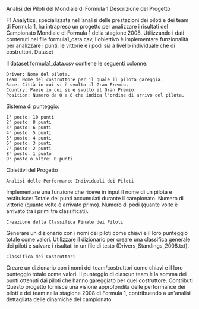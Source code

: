 Analisi dei Piloti del Mondiale di Formula 1
Descrizione del Progetto

F1 Analytics, specializzata nell'analisi delle prestazioni dei piloti e dei team di Formula 1, ha intrapreso un progetto per analizzare i risultati del Campionato Mondiale di Formula 1 della stagione 2008. Utilizzando i dati contenuti nel file formula1_data.csv, l'obiettivo è implementare funzionalità per analizzare i punti, le vittorie e i podi sia a livello individuale che di costruttori.
Dataset

Il dataset formula1_data.csv contiene le seguenti colonne:

    Driver: Nome del pilota.
    Team: Nome del costruttore per il quale il pilota gareggia.
    Race: Città in cui si è svolto il Gran Premio.
    Country: Paese in cui si è svolto il Gran Premio.
    Position: Numero da 0 a 8 che indica l'ordine di arrivo del pilota.

Sistema di punteggio:

    1° posto: 10 punti
    2° posto: 8 punti
    3° posto: 6 punti
    4° posto: 5 punti
    5° posto: 4 punti
    6° posto: 3 punti
    7° posto: 2 punti
    8° posto: 1 punto
    9° posto o oltre: 0 punti

Obiettivi del Progetto

    Analisi delle Performance Individuali dei Piloti

Implementare una funzione che riceve in input il nome di un pilota e restituisce: Totale dei punti accumulati durante il campionato. Numero di vittorie (quante volte è arrivato primo). Numero di podi (quante volte è arrivato tra i primi tre classificati).

    Creazione della Classifica Finale dei Piloti

Generare un dizionario con i nomi dei piloti come chiavi e il loro punteggio totale come valori. Utilizzare il dizionario per creare una classifica generale dei piloti e salvare i risultati in un file di testo (Drivers_Standings_2008.txt).

    Classifica dei Costruttori

Creare un dizionario con i nomi dei team/costruttori come chiavi e il loro punteggio totale come valori. Il punteggio di ciascun team è la somma dei punti ottenuti dai piloti che hanno gareggiato per quel costruttore.
Contributi
Questo progetto fornisce una visione approfondita delle performance dei piloti e dei team nella stagione 2008 di Formula 1, contribuendo a un'analisi dettagliata delle dinamiche del campionato.
